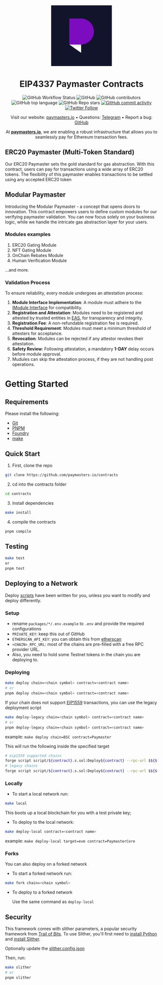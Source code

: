 <p align="center">
    <img src="./img/logo_normal.jpg" height="200">
</p>
<div align="center">
  <h1 align="center">
  EIP4337 Paymaster Contracts
  </h1>
</div>

<div align="center">

![GitHub Workflow Status](https://img.shields.io/github/actions/workflow/status/paymasters-io/contracts/test.yml)
![GitHub](https://img.shields.io/github/license/paymasters-io/contracts?logo=github)
![GitHub contributors](https://img.shields.io/github/contributors/paymasters-io/contracts?logo=github)
![GitHub top language](https://img.shields.io/github/languages/top/paymasters-io/contracts)
![GitHub Repo stars](https://img.shields.io/github/stars/paymasters-io/contracts?style=social)
[![GitHub commit activity](https://img.shields.io/github/commit-activity/y/paymasters-io/contracts?logo=github)](https://github.com/paymasters-io/contracts/commits/master)
[![Twitter Follow](https://img.shields.io/twitter/follow/paymasters_io?style=social)](https://twitter.com/paymasters_io)

Visit our website: [paymasters.io](https://paymasters.io) • Questions: [Telegram](https://t.me/paymasters_io) • Report a bug: [GitHub](https://github.com/paymasters-io/contracts/issues/new?assignees=&labels=bug&template=01_BUG_REPORT.md&title=bug%3A+)

At **[paymasters.io](https://paymasters.io)**, we are enabling a robust infrastructure that allows you to seamlessly pay for Ethereum transaction fees.
</div>

## ERC20 Paymaster (Multi-Token Standard)

Our ERC20 Paymaster sets the gold standard for gas abstraction. With this contract, users can pay for transactions using a wide array of ERC20 tokens. The flexibility of this paymaster enables transactions to be settled using any accepted ERC20 token

## Modular Paymaster

Introducing the Modular Paymaster - a concept that opens doors to innovation. This contract empowers users to define custom modules for our verifying paymaster validation. You can now focus solely on your business logic, while we handle the intricate gas abstraction layer for your users.

### Modules examples

1. ERC20 Gating Module
2. NFT Gating Module
3. OnChain Rebates Module
4. Human Verification Module

...and more.

### Validation Process

To ensure reliability, every module undergoes an attestation process:

1. **Module Interface Implementation**: A module must adhere to the [IModule Interface](./src/interfaces/IModule.sol) for compatibility.
2. **Registration and Attestation**: Modules need to be registered and attested by trusted entities in [EAS](https://easscan.org/), for transparency and integrity.
3. **Registration Fee**: A non-refundable registration fee is required.
4. **Threshold Requirement**: Modules must meet a minimum threshold of attesters for acceptance.
5. **Revocation**: Modules can be rejected if any attestor revokes their attestation.
6. **Safety Review**: Following attestation, a mandatory **1-DAY** delay occurs before module approval.
7. Mudules can skip the attestation process, if they are not handling post operations.

# Getting Started

## Requirements

Please install the following:

- [Git](https://git-scm.com/book/en/v2/Getting-Started-Installing-Git)  
- [PNPM](https://pnpm.io/installation)
- [Foundry](https://github.com/gakonst/foundry)
- [make](https://askubuntu.com/questions/161104/how-do-i-install-make)

## Quick Start

1. First, clone the repo

  ```sh
  git clone https://github.com/paymasters-io/contracts
  ```

2. cd into the contracts folder

  ```sh
  cd contracts
  ```

3. Install dependencies

  ```sh
  make install 
  ```

4. compile the contracts

  ```sh
  pnpm compile
  ```

## Testing

```sh
make test
or 
pnpm test
```

## Deploying to a Network

Deploy [scripts](https://book.getfoundry.sh/tutorials/solidity-scripting.html) have been written for you, unless you want to modify and deploy differently.

### Setup

- rename `packages/*/.env.example` to `.env` and provide the required configurations
- `PRIVATE_KEY`: keep this out of GitHub
- `ETHERSCAN_API_KEY`: you can obtain this from [etherscan](https://etherscan.io)
- `<CHAIN>_RPC_URL`: most of the chains are pre-filled with a free RPC provider URL.
- Also, you need to hold some Testnet tokens in the chain you are deploying to.

### Deploying

```sh
make deploy chain=<chain symbol> contract=<contract name>
# or 
pnpm deploy chain=<chain symbol> contract=<contract name>
```

If your chain does not support [EIP1559](https://eips.ethereum.org/EIPS/eip-1559) transactions, you can use the legacy deployment script

```sh
make deploy-legacy chain=<chain symbol> contract=<contract name>
# or
pnpm deploy-legacy chain=<chain symbol> contract=<contract name>
```

example: `make deploy chain=BSC contract=Paymaster`

This will run the following inside the specified target

```sh
# eip1559 supported chains
forge script script/${contract}.s.sol:Deploy${contract} --rpc-url $${$(CHAIN)_RPC_URL}  --private-key ${PRIVATE_KEY} --broadcast --verify --etherscan-api-key ${ETHERSCAN_API_KEY}  -vv
# legacy chains
forge script script/${contract}.s.sol:Deploy${contract} --rpc-url $${$(CHAIN)_RPC_URL}  --private-key ${PRIVATE_KEY} --broadcast --legacy  -vv
```

### Locally

- To start a local network run:

```sh
make local
```

This boots up a local blockchain for you with a test private key;

- To deploy to the local network:

```sh
make deploy-local contract=<contract name>
```

example: `make deploy-local target=evm contract=PaymasterCore`

### Forks

You can also deploy on a forked network

- To start a forked network run:

```sh
make fork chain=<chain symbol>
```

- To deploy to a forked network
  
  Use the same command as `deploy-local`

## Security

This framework comes with slither parameters, a popular security framework from [Trail of Bits](https://www.trailofbits.com/). To use Slither, you'll first need to [install Python](https://www.python.org/downloads/) and [install Slither](https://github.com/crytic/slither#how-to-install).

Optionally update the [slither.config.json](./packages/evm/slither.config.json)

Then, run:

```sh
make slither
# or
pnpm slither
```
